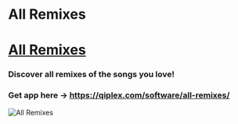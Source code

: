 # All Remixes

# [All Remixes](https://qiplex.com/software/all-remixes/)

### Discover all remixes of the songs you love!

### Get app here →  https://qiplex.com/software/all-remixes/

![All Remixes](http://qiplex.com/img/all-remixes-app.png)
